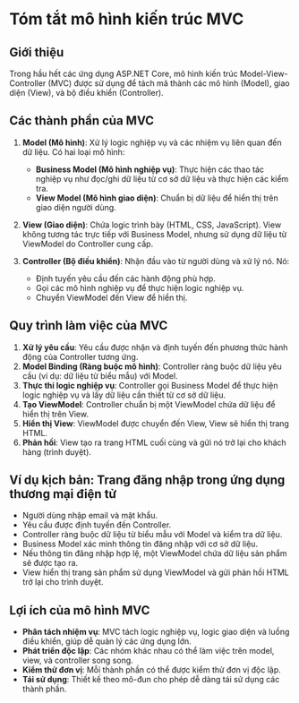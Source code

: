 
# Tóm tắt mô hình kiến trúc MVC

## Giới thiệu
Trong hầu hết các ứng dụng ASP.NET Core, mô hình kiến trúc Model-View-Controller (MVC) được sử dụng để tách mã thành các mô hình (Model), giao diện (View), và bộ điều khiển (Controller).

## Các thành phần của MVC

1. **Model (Mô hình)**: Xử lý logic nghiệp vụ và các nhiệm vụ liên quan đến dữ liệu. Có hai loại mô hình:
   - **Business Model (Mô hình nghiệp vụ)**: Thực hiện các thao tác nghiệp vụ như đọc/ghi dữ liệu từ cơ sở dữ liệu và thực hiện các kiểm tra.
   - **View Model (Mô hình giao diện)**: Chuẩn bị dữ liệu để hiển thị trên giao diện người dùng.

2. **View (Giao diện)**: Chứa logic trình bày (HTML, CSS, JavaScript). View không tương tác trực tiếp với Business Model, nhưng sử dụng dữ liệu từ ViewModel do Controller cung cấp.

3. **Controller (Bộ điều khiển)**: Nhận đầu vào từ người dùng và xử lý nó. Nó:
   - Định tuyến yêu cầu đến các hành động phù hợp.
   - Gọi các mô hình nghiệp vụ để thực hiện logic nghiệp vụ.
   - Chuyển ViewModel đến View để hiển thị.

## Quy trình làm việc của MVC

1. **Xử lý yêu cầu**: Yêu cầu được nhận và định tuyến đến phương thức hành động của Controller tương ứng.
2. **Model Binding (Ràng buộc mô hình)**: Controller ràng buộc dữ liệu yêu cầu (ví dụ: dữ liệu từ biểu mẫu) với Model.
3. **Thực thi logic nghiệp vụ**: Controller gọi Business Model để thực hiện logic nghiệp vụ và lấy dữ liệu cần thiết từ cơ sở dữ liệu.
4. **Tạo ViewModel**: Controller chuẩn bị một ViewModel chứa dữ liệu để hiển thị trên View.
5. **Hiển thị View**: ViewModel được chuyển đến View, View sẽ hiển thị trang HTML.
6. **Phản hồi**: View tạo ra trang HTML cuối cùng và gửi nó trở lại cho khách hàng (trình duyệt).

## Ví dụ kịch bản: Trang đăng nhập trong ứng dụng thương mại điện tử

- Người dùng nhập email và mật khẩu.
- Yêu cầu được định tuyến đến Controller.
- Controller ràng buộc dữ liệu từ biểu mẫu với Model và kiểm tra dữ liệu.
- Business Model xác minh thông tin đăng nhập với cơ sở dữ liệu.
- Nếu thông tin đăng nhập hợp lệ, một ViewModel chứa dữ liệu sản phẩm sẽ được tạo ra.
- View hiển thị trang sản phẩm sử dụng ViewModel và gửi phản hồi HTML trở lại cho trình duyệt.

## Lợi ích của mô hình MVC
- **Phân tách nhiệm vụ**: MVC tách logic nghiệp vụ, logic giao diện và luồng điều khiển, giúp dễ quản lý các ứng dụng lớn.
- **Phát triển độc lập**: Các nhóm khác nhau có thể làm việc trên model, view, và controller song song.
- **Kiểm thử đơn vị**: Mỗi thành phần có thể được kiểm thử đơn vị độc lập.
- **Tái sử dụng**: Thiết kế theo mô-đun cho phép dễ dàng tái sử dụng các thành phần.

